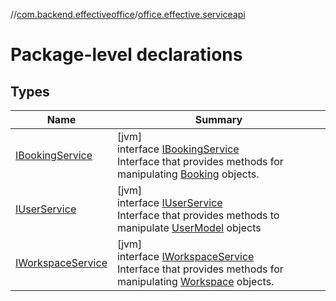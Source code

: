 //[com.backend.effectiveoffice](../../index.md)/[office.effective.serviceapi](index.md)

# Package-level declarations

## Types

| Name | Summary |
|---|---|
| [IBookingService](-i-booking-service/index.md) | [jvm]<br>interface [IBookingService](-i-booking-service/index.md)<br>Interface that provides methods for manipulating [Booking](../office.effective.model/-booking/index.md) objects. |
| [IUserService](-i-user-service/index.md) | [jvm]<br>interface [IUserService](-i-user-service/index.md)<br>Interface that provides methods to manipulate [UserModel](../office.effective.model/-user-model/index.md) objects |
| [IWorkspaceService](-i-workspace-service/index.md) | [jvm]<br>interface [IWorkspaceService](-i-workspace-service/index.md)<br>Interface that provides methods for manipulating [Workspace](../office.effective.model/-workspace/index.md) objects. |
